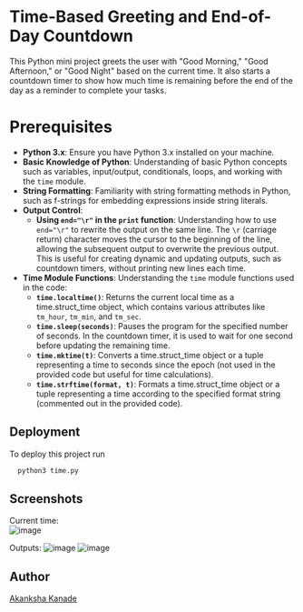 
# Time-Based Greeting and End-of-Day Countdown

This Python mini project greets the user with "Good Morning," "Good Afternoon," or "Good Night" based on the current time. It also starts a countdown timer to show how much time is remaining before the end of the day as a reminder to complete your tasks.

#  Prerequisites

- **Python 3.x**: Ensure you have Python 3.x installed on your machine.
- **Basic Knowledge of Python**: Understanding of basic Python concepts such as variables, input/output, conditionals, loops, and working with the `time` module.
- **String Formatting**: Familiarity with string formatting methods in Python, such as f-strings for embedding expressions inside string literals.
- **Output Control**: 
  - **Using `end="\r"` in the `print` function**: Understanding how to use `end="\r"` to rewrite the output on the same line. The `\r` (carriage return) character moves the cursor to the beginning of the line, allowing the subsequent output to overwrite the previous output. This is useful for creating dynamic and updating outputs, such as countdown timers, without printing new lines each time.
- **Time Module Functions**: Understanding the `time` module functions used in the code:
  - **`time.localtime()`**: Returns the current local time as a time.struct_time object, which contains various attributes like `tm_hour`, `tm_min`, and `tm_sec`.
  - **`time.sleep(seconds)`**: Pauses the program for the specified number of seconds. In the countdown timer, it is used to wait for one second before updating the remaining time.
  - **`time.mktime(t)`**: Converts a time.struct_time object or a tuple representing a time to seconds since the epoch (not used in the provided code but useful for time calculations).
  - **`time.strftime(format, t)`**: Formats a time.struct_time object or a tuple representing a time according to the specified format string (commented out in the provided code).

  


## Deployment

To deploy this project run

```bash
  python3 time.py
```


## Screenshots

Current time:
<br> 
![image](https://github.com/CandyBeans1609/Python-Mini-Projects/assets/156273224/f768e36f-ad0a-4d3e-8822-f8f61e76eb89)


Outputs:
![image](https://github.com/CandyBeans1609/Python-Mini-Projects/assets/156273224/ccadb79f-5f49-48fa-9012-a4a39643c47d)
![image](https://github.com/CandyBeans1609/Python-Mini-Projects/assets/156273224/6701d13b-c3f3-4797-8d4d-1302ab8d48ca)




## Author
[Akanksha Kanade](https://github.com/CandyBeans1609)
